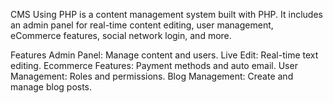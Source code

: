 CMS Using PHP is a content management system built with PHP. It includes an admin panel for real-time content editing, user management, eCommerce features, social network login, and more.

Features
Admin Panel: Manage content and users.
Live Edit: Real-time text editing.
Ecommerce Features: Payment methods and auto email.
User Management: Roles and permissions.
Blog Management: Create and manage blog posts.
